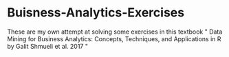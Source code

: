 # Buisness-Analytics-Exercises
These are my own attempt at solving some exercises in this textbook " Data Mining for Business Analytics: Concepts, Techniques, and Applications in R by Galit Shmueli et al. 2017 "
